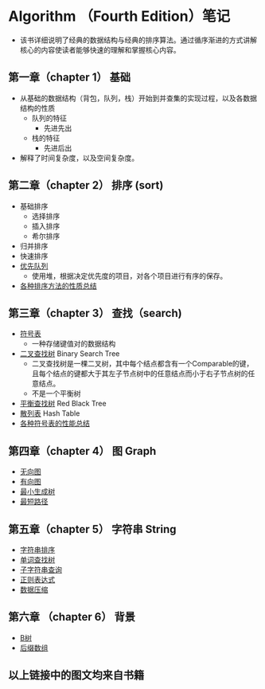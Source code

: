 # Algorithm （Fourth Edition）笔记
* 该书详细说明了经典的数据结构与经典的排序算法。通过循序渐进的方式讲解核心的内容使读者能够快速的理解和掌握核心内容。
## 第一章（chapter 1） 基础
* 从基础的数据结构（背包，队列，栈）开始到并查集的实现过程，以及各数据结构的性质
  * 队列的特征
    * 先进先出
  * 栈的特征
    * 先进后出
* 解释了时间复杂度，以及空间复杂度。
## 第二章（chapter 2） 排序 (sort)
* 基础排序
  * 选择排序
  * 插入排序
  * 希尔排序
* 归并排序
* 快速排序
* [优先队列](src/main/java/chapter2/section4/2.4.md)
  * 使用堆，根据决定优先度的项目，对各个项目进行有序的保存。
* [各种排序方法的性质总结](src/main/java/chapter2/section5/2.5.md)

## 第三章（chapter 3） 查找（search)
* [符号表](src/main/java/chapter3/section1/3.1.md)
  * 一种存储键值对的数据结构
* [二叉查找树](src/main/java/chapter3/section2/3.2BST.md) Binary Search Tree
  * 二叉查找树是一棵二叉树，其中每个结点都含有一个Comparable的键，且每个结点的键都大于其左子节点树中的任意结点而小于右子节点树的任意结点。
  * 不是一个平衡树
* [平衡查找树](src/main/java/chapter3/section3/3.3RBTree.md) Red Black Tree
* [散列表](src/main/java/chapter3/section4/3.4HashTable.md) Hash Table
* [各种符号表的性能总结](src/main/java/chapter3/Section5/images/各种符号表的性能总结.png)

## 第四章（chapter 4） 图 Graph
* [无向图](src/main/java/chapter4/section1/4.1无向图.md)
* [有向图](src/main/java/chapter4/section2/4_2有向图.md)
* [最小生成树](src/main/java/chapter4/section3/最小生成树.md)
* [最短路径](src/main/java/chapter4/section4/最短路径.md)

## 第五章（chapter 5） 字符串 String
* [字符串排序](src/main/java/chapter5/section1/字符串排序.md)
* [单词查找树](src/main/java/chapter5/section2/单词查找树.md)
* [子字符串查询](src/main/java/chapter5/section3/子字符串查询.md)
* [正则表达式](src/main/java/chapter5/section4/正则表达式.md)
* [数据压缩](src/main/java/chapter5/section5/数据压缩.md)

## 第六章 （chapter 6） 背景
* [B树](src/main/java/chapter6/Btrees/B树.md)
* [后缀数组](src/main/java/chapter6/SuffixArrays/后缀数组.md)

## 以上链接中的图文均来自书籍

